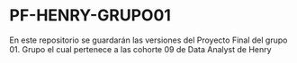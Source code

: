 # PF-HENRY-GRUPO01

En este repositorio se guardarán las versiones del Proyecto Final del grupo 01. Grupo el cual pertenece a las cohorte 09 de Data Analyst de Henry